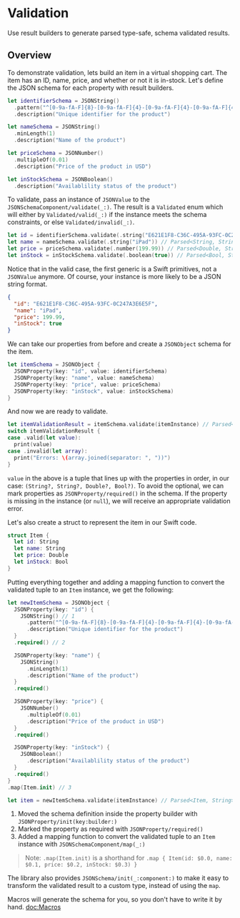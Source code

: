 # Validation

Use result builders to generate parsed type-safe, schema validated results.

## Overview

To demonstrate validation, lets build an item in a virtual shopping cart. The item has an ID, name, price, and whether or not it is in-stock. Let's define the JSON schema for each property with result builders.

```swift
let identifierSchema = JSONString()
  .pattern("^[0-9a-fA-F]{8}-[0-9a-fA-F]{4}-[0-9a-fA-F]{4}-[0-9a-fA-F]{4}-[0-9a-fA-F]{12}$")
  .description("Unique identifier for the product")

let nameSchema = JSONString()
  .minLength(1)
  .description("Name of the product")

let priceSchema = JSONNumber()
  .multipleOf(0.01)
  .description("Price of the product in USD")

let inStockSchema = JSONBoolean()
  .description("Availablility status of the product")
```

To validate, pass an instance of `JSONValue` to the ``JSONSchemaComponent/validate(_:)``. The result is a ``Validated`` enum which will either by ``Validated/valid(_:)`` if the instance meets the schema constraints, or else ``Validated/invalid(_:)``.

```swift
let id = identifierSchema.validate(.string("E621E1F8-C36C-495A-93FC-0C247A3E6E5F")) // Parsed<String, String>
let name = nameSchema.validate(.string("iPad")) // Parsed<String, String>
let price = priceSchema.validate(.number(199.99)) // Parsed<Double, String>
let inStock = inStockSchema.validate(.boolean(true)) // Parsed<Bool, String>
```

Notice that in the valid case, the first generic is a Swift primitives, not a `JSONValue` anymore. Of course, your instance is more likely to be a JSON string format.

```json
{
  "id": "E621E1F8-C36C-495A-93FC-0C247A3E6E5F",
  "name": "iPad",
  "price": 199.99,
  "inStock": true
}
```

We can take our properties from before and create a ``JSONObject`` schema for the item.

```swift
let itemSchema = JSONObject {
  JSONProperty(key: "id", value: identifierSchema)
  JSONProperty(key: "name", value: nameSchema)
  JSONProperty(key: "price", value: priceSchema)
  JSONProperty(key: "inStock", value: inStockSchema)
}
```

And now we are ready to validate.

```swift
let itemValidationResult = itemSchema.validate(itemInstance) // Parsed<(String?, String?, Double?, Bool?), String>
switch itemValidationResult {
case .valid(let value):
  print(value)
case .invalid(let array):
  print("Errors: \(array.joined(separator: ", "))")
}
```

`value` in the above is a tuple that lines up with the properties in order, in our case: `(String?, String?, Double?, Bool?)`. To avoid the optional, we can mark properties as ``JSONProperty/required()`` in the schema. If the property is missing in the instance (or `null`), we will receive an appropriate validation error.

Let's also create a struct to represent the item in our Swift code.

```swift
struct Item {
  let id: String
  let name: String
  let price: Double
  let inStock: Bool
}
```

Putting everything together and adding a mapping function to convert the validated tuple to an `Item` instance, we get the following:

```swift
let newItemSchema = JSONObject {
  JSONProperty(key: "id") {
    JSONString() // 1
      .pattern("^[0-9a-fA-F]{8}-[0-9a-fA-F]{4}-[0-9a-fA-F]{4}-[0-9a-fA-F]{4}-[0-9a-fA-F]{12}$")
      .description("Unique identifier for the product")
  }
  .required() // 2

  JSONProperty(key: "name") {
    JSONString()
      .minLength(1)
      .description("Name of the product")
  }
  .required()

  JSONProperty(key: "price") {
    JSONNumber()
      .multipleOf(0.01)
      .description("Price of the product in USD")
  }
  .required()

  JSONProperty(key: "inStock") {
    JSONBoolean()
      .description("Availablility status of the product")
  }
  .required()
}
.map(Item.init) // 3

let item = newItemSchema.validate(itemInstance) // Parsed<Item, String>
```

1. Moved the schema definition inside the property builder with ``JSONProperty/init(key:builder:)``
2. Marked the property as required with ``JSONProperty/required()``
3. Added a mapping function to convert the validated tuple to an `Item` instance with ``JSONSchemaComponent/map(_:)`` 
> Note: `.map(Item.init)` is a shorthand for `.map { Item(id: $0.0, name: $0.1, price: $0.2, inStock: $0.3) }`

The library also provides ``JSONSchema/init(_:component:)`` to make it easy to transform the validated result to a custom type, instead of using the `map`.

Macros will generate the schema for you, so you don't have to write it by hand. <doc:Macros>
